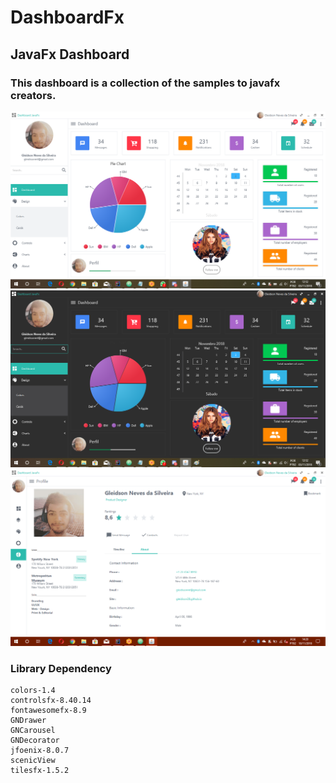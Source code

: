 # DashboardFx
## JavaFx Dashboard
### This dashboard is a collection of the samples to javafx creators.


![Guide](src/com/gn/module/media/dashlight.png)
![Guide](src/com/gn/module/media/dashdark.png)
![Guide](src/com/gn/module/media/profile.png)

### Library Dependency 
    colors-1.4
    controlsfx-8.40.14
    fontawesomefx-8.9
    GNDrawer
    GNCarousel
    GNDecorator
    jfoenix-8.0.7
    scenicView
    tilesfx-1.5.2